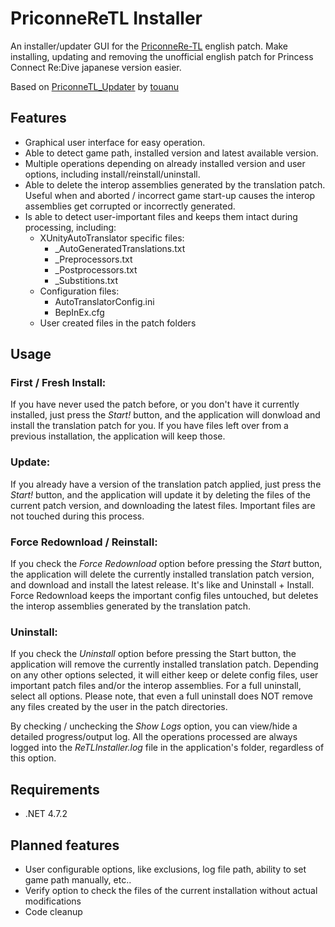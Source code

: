 # PriconneReTL Installer
An installer/updater GUI for the [PriconneRe-TL](https://github.com/ImaterialC/PriconneRe-TL) english patch.
Make installing, updating and removing the unofficial english patch for Princess Connect Re:Dive japanese version easier.

Based on [PriconneTL_Updater](https://github.com/touanu/PriconeTL_Updater) by [touanu](https://github.com/touanu)

## Features
- Graphical user interface for easy operation.
- Able to detect game path, installed version and latest available version.
- Multiple operations depending on already installed version and user options, including install/reinstall/uninstall.
- Able to delete the interop assemblies generated by the translation patch. Useful when and aborted / incorrect game start-up causes the interop assemblies get corrupted or incorrectly generated.
- Is able to detect user-important files and keeps them intact during processing, including:
  - XUnityAutoTranslator specific files:
      - _AutoGeneratedTranslations.txt
      - _Preprocessors.txt
      - _Postprocessors.txt
      - _Substitions.txt
  - Configuration files:
      - AutoTranslatorConfig.ini
      - BepInEx.cfg
  - User created files in the patch folders

## Usage
### First / Fresh Install:
If you have never used the patch before, or you don't have it currently installed, just press the *Start!* button, and the application will donwload and install the translation patch for you.
If you have files left over from a previous installation, the application will keep those.

### Update:
If you already have a version of the translation patch applied, just press the *Start!* button, and the application will update it by deleting the files of the current patch version, and downloading the latest files.
Important files are not touched during this process.

### Force Redownload / Reinstall:
If you check the *Force Redownload* option before pressing the *Start* button, the application will delete the currently installed translation patch version, and download and install the latest release. It's like and Uninstall + Install. 
Force Redownload keeps the important config files untouched, but deletes the interop assemblies generated by the translation patch.

### Uninstall:
If you check the *Uninstall* option before pressing the Start button, the application will remove the currently installed translation patch.
Depending on any other options selected, it will either keep or delete config files, user important patch files and/or the interop assemblies.
For a full uninstall, select all options.
Please note, that even a full uninstall does NOT remove any files created by the user in the patch directories.

By checking / unchecking the *Show Logs* option, you can view/hide a detailed progress/output log.
All the operations processed are always logged into the *ReTLInstaller.log* file in the application's folder, regardless of this option.

## Requirements
- .NET 4.7.2

## Planned features
- User configurable options, like exclusions, log file path, ability to set game path manually, etc..
- Verify option to check the files of the current installation without actual modifications
- Code cleanup
